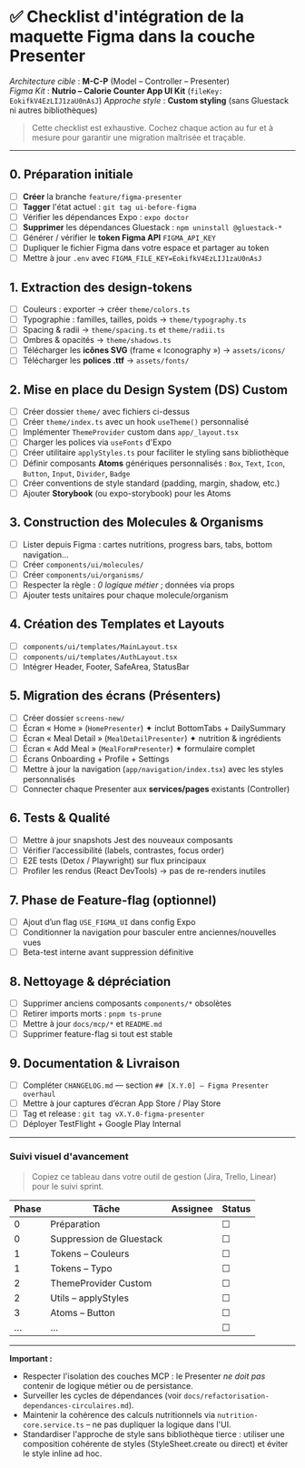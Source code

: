 # ✅ Checklist d'intégration de la maquette Figma dans la **couche Presenter**

_Architecture cible_ : **M-C-P** (Model – Controller – Presenter)  
_Figma Kit_ : **Nutrio – Calorie Counter App UI Kit** (`fileKey: EokifkV4EzLIJ1zaU0nAsJ`)
_Approche style_ : **Custom styling** (sans Gluestack ni autres bibliothèques)

> Cette checklist est exhaustive. Cochez chaque action au fur et à mesure pour garantir une migration maîtrisée et traçable.

---

## 0. Préparation initiale

- [ ] **Créer** la branche `feature/figma-presenter`
- [ ] **Tagger** l'état actuel : `git tag ui-before-figma`
- [ ] Vérifier les dépendances Expo : `expo doctor`
- [ ] **Supprimer** les dépendances Gluestack : `npm uninstall @gluestack-*`
- [ ] Générer / vérifier le **token Figma API** `FIGMA_API_KEY`
- [ ] Dupliquer le fichier Figma dans votre espace et partager au token
- [ ] Mettre à jour `.env` avec `FIGMA_FILE_KEY=EokifkV4EzLIJ1zaU0nAsJ`

## 1. Extraction des design-tokens

- [ ] Couleurs : exporter → créer `theme/colors.ts`
- [ ] Typographie : familles, tailles, poids → `theme/typography.ts`
- [ ] Spacing & radii → `theme/spacing.ts` et `theme/radii.ts`
- [ ] Ombres & opacités → `theme/shadows.ts`
- [ ] Télécharger les **icônes SVG** (frame « Iconography ») → `assets/icons/`
- [ ] Télécharger les **polices .ttf** → `assets/fonts/`

## 2. Mise en place du Design System (DS) Custom

- [ ] Créer dossier `theme/` avec fichiers ci-dessus
- [ ] Créer `theme/index.ts` avec un hook `useTheme()` personnalisé
- [ ] Implémenter `ThemeProvider` custom dans `app/_layout.tsx`
- [ ] Charger les polices via `useFonts` d'Expo
- [ ] Créer utilitaire `applyStyles.ts` pour faciliter le styling sans bibliothèque
- [ ] Définir composants **Atoms** génériques personnalisés : `Box`, `Text`, `Icon`, `Button`, `Input`, `Divider`, `Badge`
- [ ] Créer conventions de style standard (padding, margin, shadow, etc.)
- [ ] Ajouter **Storybook** (ou expo-storybook) pour les Atoms

## 3. Construction des **Molecules** & **Organisms**

- [ ] Lister depuis Figma : cartes nutritions, progress bars, tabs, bottom navigation…
- [ ] Créer `components/ui/molecules/`
- [ ] Créer `components/ui/organisms/`
- [ ] Respecter la règle : _0 logique métier_ ; données via props
- [ ] Ajouter tests unitaires pour chaque molecule/organism

## 4. Création des **Templates** et Layouts

- [ ] `components/ui/templates/MainLayout.tsx`
- [ ] `components/ui/templates/AuthLayout.tsx`
- [ ] Intégrer Header, Footer, SafeArea, StatusBar

## 5. Migration des écrans (Présenters)

- [ ] Créer dossier `screens-new/`
- [ ] Écran « Home » (`HomePresenter`) ✦ inclut BottomTabs + DailySummary
- [ ] Écran « Meal Detail » (`MealDetailPresenter`) ✦ nutrition & ingrédients
- [ ] Écran « Add Meal » (`MealFormPresenter`) ✦ formulaire complet
- [ ] Écrans Onboarding + Profile + Settings
- [ ] Mettre à jour la navigation (`app/navigation/index.tsx`) avec les styles personnalisés
- [ ] Connecter chaque Presenter aux **services/pages** existants (Controller)

## 6. Tests & Qualité

- [ ] Mettre à jour snapshots Jest des nouveaux composants
- [ ] Vérifier l’accessibilité (labels, contrastes, focus order)
- [ ] E2E tests (Detox / Playwright) sur flux principaux
- [ ] Profiler les rendus (React DevTools) → pas de re-renders inutiles

## 7. Phase de **Feature-flag** (optionnel)

- [ ] Ajout d’un flag `USE_FIGMA_UI` dans config Expo
- [ ] Conditionner la navigation pour basculer entre anciennes/nouvelles vues
- [ ] Beta-test interne avant suppression définitive

## 8. Nettoyage & dépréciation

- [ ] Supprimer anciens composants `components/*` obsolètes
- [ ] Retirer imports morts : `pnpm ts-prune`
- [ ] Mettre à jour `docs/mcp/*` et `README.md`
- [ ] Supprimer feature-flag si tout est stable

## 9. Documentation & Livraison

- [ ] Compléter `CHANGELOG.md` — section `## [X.Y.0] – Figma Presenter overhaul`
- [ ] Mettre à jour captures d’écran App Store / Play Store
- [ ] Tag et release : `git tag vX.Y.0-figma-presenter`
- [ ] Déployer TestFlight + Google Play Internal

---

### Suivi visuel d'avancement

> Copiez ce tableau dans votre outil de gestion (Jira, Trello, Linear) pour le suivi sprint.

| Phase | Tâche                    | Assignee | Status |
| ----- | ------------------------ | -------- | ------ |
| 0     | Préparation              |          | ☐      |
| 0     | Suppression de Gluestack |          | ☐      |
| 1     | Tokens – Couleurs        |          | ☐      |
| 1     | Tokens – Typo            |          | ☐      |
| 2     | ThemeProvider Custom     |          | ☐      |
| 2     | Utils – applyStyles      |          | ☐      |
| 3     | Atoms – Button           |          | ☐      |
| …     | …                        |          | ☐      |

---

**Important :**

- Respecter l'isolation des couches MCP : le Presenter _ne doit pas_ contenir de logique métier ou de persistance.
- Surveiller les cycles de dépendances (voir `docs/refactorisation-dependances-circulaires.md`).
- Maintenir la cohérence des calculs nutritionnels via `nutrition-core.service.ts` – ne pas dupliquer la logique dans l'UI.
- Standardiser l'approche de style sans bibliothèque tierce : utiliser une composition cohérente de styles (StyleSheet.create ou direct) et éviter le style inline ad hoc.
